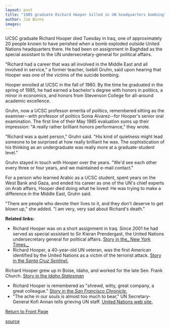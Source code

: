 ```yaml
---
layout: post
title: "1985 graduate Richard Hooper killed in UN headquarters bombing"
author: Jim Burns
images:
---
```


UCSC graduate Richard Hooper died Tuesday in Iraq, one of approximately 20 people known to have perished when a bomb exploded outside United Nations headquarters there. He had been on assignment in Baghdad as the special assistant to the UN undersecretary-general for political affairs.

"Richard had a career that was all involved in the Middle East and all involved in service," a former teacher, Isebill Gruhn, said upon hearing that Hooper was one of the victims of the suicide bombing.  

Hooper enrolled at UCSC in the fall of 1980. By the time he graduated in the spring of 1985, he had earned a bachelor's degree with honors in politics, a minor in economics, and honors from Stevenson College for all-around academic excellence.  

Gruhn, now a UCSC professor emerita of politics, remembered sitting as the examiner--with professor of politics Sonia Alvarez--for Hooper's senior oral examination. The first line of their May 1985 evaluation sums up their impression: "A really rather brilliant honors performance," they wrote.  

"Richard was a quiet person," Gruhn said. "His kind of quietness might lead someone to be surprised at how really brilliant he was. The sophistication of his thinking as an undergraduate was really more at a graduate-student level."  

Gruhn stayed in touch with Hooper over the years. "We'd see each other every three or four years, and we maintained e-mail contact."  

For a person who learned Arabic as a UCSC student, spent years on the West Bank and Gaza, and ended his career as one of the UN's chief experts on Arab affairs, Hooper died doing what he loved: He was trying to make a difference in the Middle East, Gruhn said.

"There are people who devote their lives to it, and they don't deserve to get blown up," she added. "I am very, very sad about Richard's death."

**Related links:**

* Richard Hooper was on a short assignment in Iraq. Since 2001 he had served as special assistant to Sir Kieran Prendergast, the United Nations undersecretary general for political affairs. [Story in the_ New York Times._][1]
* Richard Hooper, a 40-year-old UN veteran, was the first American identified by the United Nations as a victim of the terrorist attack. [Story in the _Santa Cruz Sentinel._][2]

Richard Hooper grew up in Boise, Idaho, and worked for the late Sen. Frank Church. [Story in the _Idaho Statesman_][3]  
  
* Richard Hooper is remembered as "shrewd, witty, great company, a great colleague." [Story in the _San Francisco Chronicle._][4]
* "The ache in our souls is almost too much to bear," UN Secretary-General Kofi Annan tells grieving UN staff. [United Nations web site.][5]


[Return to Front Page][6]

[1]: http://www.nytimes.com/2003/08/26/obituaries/26HOOP.html
[2]: http://www.santacruzsentinel.com/archive/2003/August/21/local/stories/03local.htm
[3]: http://www.idahostatesman.com/story.asp?ID=47306
[4]: http://www.sfgate.com/cgi-bin/article.cgi?file=/news/archive/2003/08/20/state0339EDT0011.DTL
[5]: http://www.un.org/apps/news/story.asp?NewsID=8039&Cr=iraq&Cr1=
[6]: http://currents.ucsc.edu/

[source](http://www1.ucsc.edu/currents/03-04/09-01/hooper.html "Permalink to hooper")
